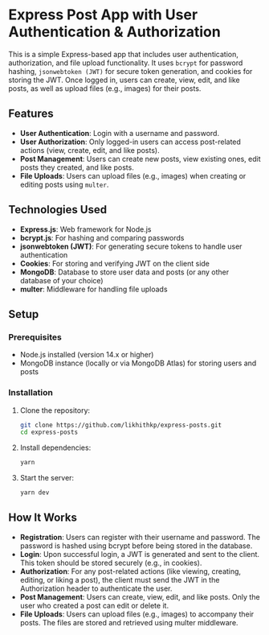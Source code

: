 # Express Post App with User Authentication & Authorization

This is a simple Express-based app that includes user authentication, authorization, and file upload functionality. It uses `bcrypt` for password hashing, `jsonwebtoken (JWT)` for secure token generation, and cookies for storing the JWT. Once logged in, users can create, view, edit, and like posts, as well as upload files (e.g., images) for their posts.

## Features

- **User Authentication**: Login with a username and password.
- **User Authorization**: Only logged-in users can access post-related actions (view, create, edit, and like posts).
- **Post Management**: Users can create new posts, view existing ones, edit posts they created, and like posts.
- **File Uploads**: Users can upload files (e.g., images) when creating or editing posts using `multer`.

## Technologies Used

- **Express.js**: Web framework for Node.js
- **bcrypt.js**: For hashing and comparing passwords
- **jsonwebtoken (JWT)**: For generating secure tokens to handle user authentication
- **Cookies**: For storing and verifying JWT on the client side
- **MongoDB**: Database to store user data and posts (or any other database of your choice)
- **multer**: Middleware for handling file uploads

## Setup

### Prerequisites

- Node.js installed (version 14.x or higher)
- MongoDB instance (locally or via MongoDB Atlas) for storing users and posts

### Installation

1. Clone the repository:
   ```bash
   git clone https://github.com/likhithkp/express-posts.git
   cd express-posts

2. Install dependencies:
   ```bash
   yarn

3. Start the server:
    ```bash
    yarn dev

## How It Works

- **Registration**: Users can register with their username and password. The password is hashed using bcrypt before being stored in the database.
- **Login**: Upon successful login, a JWT is generated and sent to the client. This token should be stored securely (e.g., in cookies).
- **Authorization**: For any post-related actions (like viewing, creating, editing, or liking a post), the client must send the JWT in the Authorization header to authenticate the user.
- **Post Management**: Users can create, view, edit, and like posts. Only the user who created a post can edit or delete it.
- **File Uploads**: Users can upload files (e.g., images) to accompany their posts. The files are stored and retrieved using multer middleware.